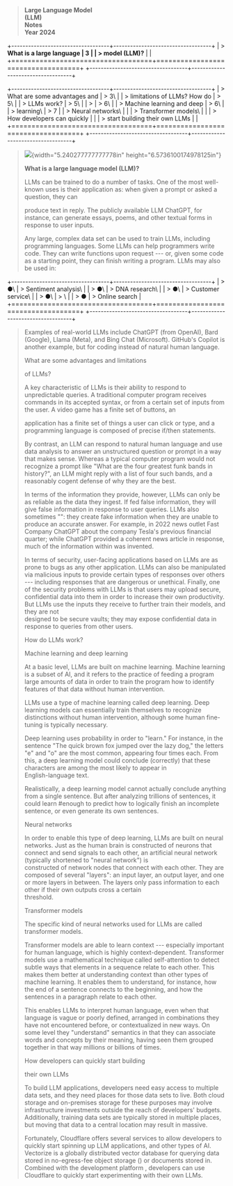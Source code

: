 > **Large Language Model**\
> **(LLM)**\
> **Notes**\
> **Year 2024**

+-----------------------------------+-----------------------------------+
| > **What is a large language      | **3**                             |
| > model (LLM)?**                  |                                   |
+===================================+===================================+
+-----------------------------------+-----------------------------------+

+-----------------------------------+-----------------------------------+
| > What are some advantages and    | > 3\                              |
| > limitations of LLMs? How do     | > 5\                              |
| > LLMs work?                      | > 5\                              |
| >                                 | > 6\                              |
| > Machine learning and deep       | > 6\                              |
| > learning\                       | > 7                               |
| > Neural networks\                |                                   |
| > Transformer models\             |                                   |
| > How developers can quickly      |                                   |
| > start building their own LLMs   |                                   |
+===================================+===================================+
+-----------------------------------+-----------------------------------+

> ![](vertopal_023d74d9f67146dcbf93f7a09228bb51/media/image1.png){width="5.240277777777778in"
> height="6.5736100174978125in"}
>
> **What is a large language model (LLM)?**
>
> LLMs can be trained to do a number of tasks. One of the most
> well-known uses is their application as: when given a prompt or asked
> a question, they can
>
> produce text in reply. The publicly available LLM ChatGPT, for
> instance, can generate essays, poems, and other textual forms in
> response to user inputs.
>
> Any large, complex data set can be used to train LLMs, including
> programming languages. Some LLMs can help programmers write code. They
> can write functions upon request --- or, given some code as a starting
> point, they can finish writing a program. LLMs may also be used in:

+-----------------------------------+-----------------------------------+
| > ●\                              | > Sentiment analysis\             |
| > ●\                              | > DNA research\                   |
| > ●\                              | > Customer service\               |
| > ●\                              | > \                               |
| > ●                               | > Online search                   |
+===================================+===================================+
+-----------------------------------+-----------------------------------+

> Examples of real-world LLMs include ChatGPT (from OpenAI), Bard
> (Google), Llama (Meta), and Bing Chat (Microsoft). GitHub\'s Copilot
> is another example, but for coding instead of natural human language.
>
> What are some advantages and limitations
>
> of LLMs?
>
> A key characteristic of LLMs is their ability to respond to
> unpredictable queries. A traditional computer program receives
> commands in its accepted syntax, or from a certain set of inputs from
> the user. A video game has a finite set of buttons, an
>
> application has a finite set of things a user can click or type, and a
> programming language is composed of precise if/then statements.
>
> By contrast, an LLM can respond to natural human language and use data
> analysis to answer an unstructured question or prompt in a way that
> makes sense. Whereas a typical computer program would not recognize a
> prompt like \"What are the four greatest funk bands in history?\", an
> LLM might reply with a list of four such bands, and a reasonably
> cogent defense of why they are the best.
>
> In terms of the information they provide, however, LLMs can only be as
> reliable as the data they ingest. If fed false information, they will
> give false information in response to user queries. LLMs also
> sometimes \"\": they create fake information when they are unable to
> produce an accurate answer. For example, in 2022 news outlet Fast
> Company ChatGPT about the company Tesla\'s previous financial quarter;
> while ChatGPT provided a coherent news article in response, much of
> the information within was invented.
>
> In terms of security, user-facing applications based on LLMs are as
> prone to bugs as any other application. LLMs can also be manipulated
> via malicious inputs to provide certain types of responses over others
> --- including responses that are dangerous or unethical. Finally, one
> of the security problems with LLMs is that users may upload secure,
> confidential data into them in order to increase their own
> productivity. But LLMs use the inputs they receive to further train
> their models, and they are not\
> designed to be secure vaults; they may expose confidential data in
> response to queries from other users.
>
> How do LLMs work?
>
> Machine learning and deep learning
>
> At a basic level, LLMs are built on machine learning. Machine learning
> is a subset of AI, and it refers to the practice of feeding a program
> large amounts of data in order to train the program how to identify
> features of that data without human intervention.
>
> LLMs use a type of machine learning called deep learning. Deep
> learning models can essentially train themselves to recognize
> distinctions without human intervention, although some human
> fine-tuning is typically necessary.
>
> Deep learning uses probability in order to \"learn.\" For instance, in
> the sentence \"The quick brown fox jumped over the lazy dog,\" the
> letters \"e\" and \"o\" are the most common, appearing four times
> each. From this, a deep learning model could conclude (correctly) that
> these characters are among the most likely to appear in\
> English-language text.
>
> Realistically, a deep learning model cannot actually conclude anything
> from a single sentence. But after analyzing trillions of sentences, it
> could learn #enough to predict how to logically finish an incomplete
> sentence, or even generate its own sentences.
>
> Neural networks
>
> In order to enable this type of deep learning, LLMs are built on
> neural networks. Just as the human brain is constructed of neurons
> that connect and send signals to each other, an artificial neural
> network (typically shortened to \"neural network\") is\
> constructed of network nodes that connect with each other. They are
> composed of several \"layers": an input layer, an output layer, and
> one or more layers in between. The layers only pass information to
> each other if their own outputs cross a certain\
> threshold.
>
> Transformer models
>
> The specific kind of neural networks used for LLMs are called
> transformer models.
>
> Transformer models are able to learn context --- especially important
> for human language, which is highly context-dependent. Transformer
> models use a mathematical technique called self-attention to detect
> subtle ways that elements in a sequence relate to each other. This
> makes them better at understanding context than other types of machine
> learning. It enables them to understand, for instance, how the end of
> a sentence connects to the beginning, and how the sentences in a
> paragraph relate to each other.
>
> This enables LLMs to interpret human language, even when that language
> is vague or poorly defined, arranged in combinations they have not
> encountered before, or contextualized in new ways. On some level they
> \"understand\" semantics in that they can associate words and concepts
> by their meaning, having seen them grouped together in that way
> millions or billions of times.
>
> How developers can quickly start building
>
> their own LLMs
>
> To build LLM applications, developers need easy access to multiple
> data sets, and they need places for those data sets to live. Both
> cloud storage and on-premises storage for these purposes may involve
> infrastructure investments outside the reach of developers\' budgets.
> Additionally, training data sets are typically stored in multiple
> places, but moving that data to a central location may result in
> massive.
>
> Fortunately, Cloudflare offers several services to allow developers to
> quickly start spinning up LLM applications, and other types of AI.
> Vectorize is a globally distributed vector database for querying data
> stored in no-egress-fee object storage () or documents stored in.
> Combined with the development platform , developers can use Cloudflare
> to quickly start experimenting with their own LLMs.
